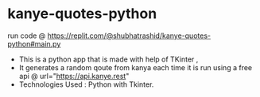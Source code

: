 # kanye-quotes-python
run code @ https://replit.com/@shubhatrashid/kanye-quotes-python#main.py
* This is a python app that is made with help of TKinter ,
* It generates a random qoute from kanya each time it is run using a free api @ url="https://api.kanye.rest"
* Technologies Used : Python with Tkinter.
